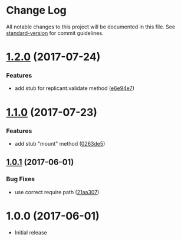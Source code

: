 # Change Log
 
All notable changes to this project will be documented in this file. See [standard-version](https://github.com/conventional-changelog/standard-version) for commit guidelines.
 
<a name="1.2.0"></a>
# [1.2.0](https://github.com/nodecg/mock-nodecg/compare/v1.1.0...v1.2.0) (2017-07-24)
 
 
### Features
 
* add stub for replicant.validate method ([e6e94e7](https://github.com/nodecg/mock-nodecg/commit/e6e94e7))
 
 
 
<a name="1.1.0"></a>
# [1.1.0](https://github.com/nodecg/mock-nodecg/compare/v1.0.1...v1.1.0) (2017-07-23)
 
 
### Features
 
* add stub "mount" method ([0263de5](https://github.com/nodecg/mock-nodecg/commit/0263de5))
 
 
 
<a name="1.0.1"></a>
## [1.0.1](https://github.com/nodecg/mock-nodecg/compare/v1.0.0...v1.0.1) (2017-06-01)
 
 
### Bug Fixes
 
* use correct require path ([21aa307](https://github.com/nodecg/mock-nodecg/commit/21aa307))
 
 
 
<a name="1.0.0"></a>
# 1.0.0 (2017-06-01)
 
- Initial release
